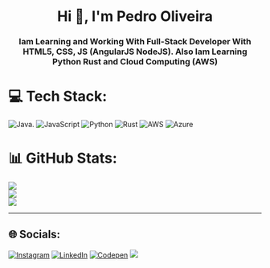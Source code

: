 <h1 align="center">Hi 👋, I'm Pedro Oliveira</h1>
<h3 align="center">Iam Learning and Working With Full-Stack Developer With HTML5, CSS, JS (AngularJS NodeJS). Also Iam Learning Python Rust and Cloud Computing (AWS)</h3>

# 💻 Tech Stack:
![Java](https://img.shields.io/badge/java-%23ED8B00.svg?style=flat&logo=java&logoColor=white). ![JavaScript](https://img.shields.io/badge/javascript-%23323330.svg?style=flat&logo=javascript&logoColor=%23F7DF1E) ![Python](https://img.shields.io/badge/python-3670A0?style=flat&logo=python&logoColor=ffdd54) ![Rust](https://img.shields.io/badge/rust-%23000000.svg?style=flat&logo=rust&logoColor=white) ![AWS](https://img.shields.io/badge/AWS-%23FF9900.svg?style=flat&logo=amazon-aws&logoColor=white) ![Azure](https://img.shields.io/badge/azure-%230072C6.svg?style=flat&logo=azure-devops&logoColor=white) 
# 📊 GitHub Stats:
![](https://github-readme-stats.vercel.app/api?username=pedrohmaiaoliv&theme=dark&hide_border=false&include_all_commits=false&count_private=false)<br/>
![](https://github-readme-streak-stats.herokuapp.com/?user=pedrohmaiaoliv&theme=dark&hide_border=false)<br/>
![](https://github-readme-stats.vercel.app/api/top-langs/?username=pedrohmaiaoliv&theme=dark&hide_border=false&include_all_commits=false&count_private=false&layout=compact)

---
## 🌐 Socials:
[![Instagram](https://img.shields.io/badge/Instagram-%23E4405F.svg?logo=Instagram&logoColor=white)](https://instagram.com/pedrohmaiaoliv) [![LinkedIn](https://img.shields.io/badge/LinkedIn-%230077B5.svg?logo=linkedin&logoColor=white)](https://linkedin.com/in/pedrohmaiaoliv) [![Codepen](https://img.shields.io/badge/Codepen-000000?style=for-the-badge&logo=codepen&logoColor=white)](https://codepen.io/pedrohmaiaoliv) 
[![](https://visitcount.itsvg.in/api?id=pedrohmaiaoliv&icon=6&color=12)](https://visitcount.itsvg.in)

<!-- Proudly created with GPRM ( https://gprm.itsvg.in ) -->
